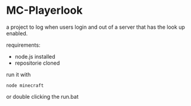 # MC-Playerlook

a project to log when users login and out of a server that has the look up enabled.

requirements:
* node.js installed
* repositorie cloned

run it with

    node minecraft
or
double clicking the run.bat
